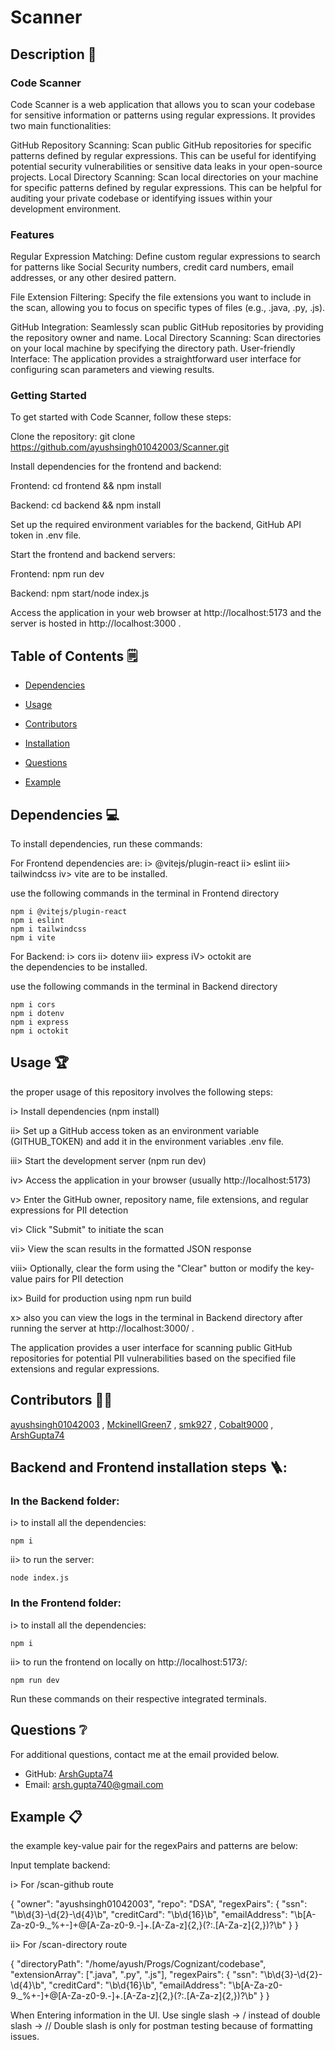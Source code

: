 # Scanner
  


  ## Description 📝

  ### Code Scanner

  Code Scanner is a web application that allows you to scan your codebase for sensitive information or patterns using regular expressions. It provides two main functionalities:

  GitHub Repository Scanning: Scan public GitHub repositories for specific patterns defined by regular expressions. This can be useful for identifying potential security vulnerabilities or sensitive data leaks in your open-source projects.
  Local Directory Scanning: Scan local directories on your machine for specific patterns defined by regular expressions. This can be helpful for auditing your private codebase or identifying issues within your development environment.

  ### Features

  Regular Expression Matching: Define custom regular expressions to search for patterns like Social Security numbers, credit card numbers, email addresses, or any other desired pattern.

  File Extension Filtering: Specify the file extensions you want to include in the scan, allowing you to focus on specific types of files (e.g., .java, .py, .js).

  GitHub Integration: Seamlessly scan public GitHub repositories by providing the repository owner and name.
  Local Directory Scanning: Scan directories on your local machine by specifying the directory path.
  User-friendly Interface: The application provides a straightforward user interface for configuring scan parameters and viewing results.


  ### Getting Started

  To get started with Code Scanner, follow these steps:

  Clone the repository: git clone https://github.com/ayushsingh01042003/Scanner.git
  
  Install dependencies for the frontend and backend:

  Frontend: cd frontend && npm install
  
  Backend: cd backend && npm install


  Set up the required environment variables for the backend, GitHub API token in .env file.


  Start the frontend and backend servers:

  Frontend: npm run dev
  
  Backend: npm start/node index.js


  Access the application in your web browser at http://localhost:5173 and the server is hosted in http://localhost:3000 .

  ## Table of Contents 🗒

  * [Dependencies](#dependencies-)

  * [Usage](#usage-)
  
  * [Contributors](#contributors-)

  * [Installation](#backend-and-frontend-installation-steps-)

  * [Questions](#questions-)

  * [Example](#example-)

  
  
  ## Dependencies 💻

  To install dependencies, run these commands:

  For Frontend dependencies are:
  i> @vitejs/plugin-react 
  ii> eslint
  iii> tailwindcss
  iv> vite 
  are to be installed. 

  use the following commands in the terminal in Frontend directory
  ```
  npm i @vitejs/plugin-react 
  npm i eslint
  npm i tailwindcss
  npm i vite
  ```
  

  For Backend:
  i> cors
  ii> dotenv
  iii> express
  iV> octokit 
  are the dependencies to be installed.

  use the following commands in the terminal in Backend directory
  ```
  npm i cors
  npm i dotenv
  npm i express
  npm i octokit
  ```
  
  

  ## Usage 🏆

  the proper usage of this repository involves the following steps:

  i> Install dependencies (npm install)

  ii> Set up a GitHub access token as an environment variable (GITHUB_TOKEN) and add it in the environment variables .env file.

  iii> Start the development server (npm run dev)

  iv> Access the application in your browser (usually http://localhost:5173)

  v> Enter the GitHub owner, repository name, file extensions, and regular expressions for PII detection

  vi> Click "Submit" to initiate the scan

  vii> View the scan results in the formatted JSON response 

  viii> Optionally, clear the form using the "Clear" button or modify the key-value pairs for PII detection

  ix> Build for production using npm run build 

  x> also you can view the logs in the terminal in Backend directory after running the server at http://localhost:3000/ .
  

  The application provides a user interface for scanning public GitHub repositories for potential PII vulnerabilities based on the specified file extensions and regular expressions.

  

  ## Contributors 🧑‍💻

  [ayushsingh01042003](https://github.com/ayushsingh01042003/) , [MckinellGreen7](https://github.com/MckinellGreen7/) , [smk927](https://github.com/smk927/) , [Cobalt9000](https://github.com/Cobalt9000/) , [ArshGupta74](https://github.com/ArshGupta74/)


  ## Backend and Frontend installation steps 🪜:

  ### In the Backend folder:

  i> to install all the dependencies:
  ```
  npm i
  ```
  ii> to run the server:
  ```
  node index.js
  ```

  ### In the Frontend folder:
  i> to install all the dependencies:
  ```
  npm i
  ```
  ii> to run the frontend on locally on http://localhost:5173/:
  ```
  npm run dev
  ```

  Run these commands on their respective integrated terminals.

  ## Questions ❔

  For additional questions, contact me at the email provided below. 

  - GitHub: [ArshGupta74](https://github.com/ArshGupta74/)
  - Email:  arsh.gupta740@gmail.com 

  ## Example 📋

  the example key-value pair for the regexPairs and patterns are below: 

  Input template backend:

  i> For /scan-github route

  { "owner": "ayushsingh01042003", "repo": "DSA", "regexPairs": { "ssn": "\b\d{3}-\d{2}-\d{4}\b", "creditCard": "\b\d{16}\b", "emailAddress": "\b[A-Za-z0-9._%+-]+@[A-Za-z0-9.-]+\.[A-Za-z]{2,}(?:\.[A-Za-z]{2,})?\b" } }

  ii> For /scan-directory route

  { "directoryPath": "/home/ayush/Progs/Cognizant/codebase", "extensionArray": [".java", ".py", ".js"], "regexPairs": { "ssn": "\b\d{3}-\d{2}-\d{4}\b", "creditCard": "\b\d{16}\b", "emailAddress": "\b[A-Za-z0-9._%+-]+@[A-Za-z0-9.-]+\.[A-Za-z]{2,}(?:\.[A-Za-z]{2,})?\b" } }

  When Entering information in the UI. Use single slash -> / instead of double slash -> // Double slash is only for postman testing because of formatting issues.